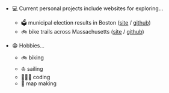 - 💻 Current personal projects include websites for exploring...
  -  🗳 municipal election results in Boston ([site](https://dnoenickx.github.io/boston-votes/) / [github](https://github.com/dnoenickx/boston-votes))
  -  🚲 bike trails across Massachusetts ([site](https://masstrailtracker.com/) / [github](https://github.com/dnoenickx/mass-trail-tracker))

- 😁 Hobbies...
  - 🚲 biking
  - ⛵️ sailing
  - 👨🏻‍💻 coding
  - 🗾 map making
